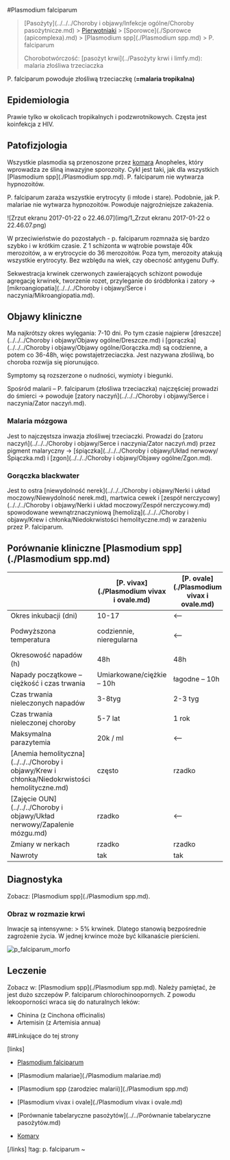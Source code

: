 #Plasmodium falciparum



> [Pasożyty](../../../Choroby i objawy/Infekcje ogólne/Choroby pasożytnicze.md) > [Pierwotniaki](./Pierwotniaki.md) > [Sporowce](./Sporowce (apicomplexa).md) > [Plasmodium spp](./Plasmodium spp.md) > P. falciparum
>
> Chorobotwórczość: [pasożyt krwi](../Pasożyty krwi i limfy.md): malaria złośliwa trzeciaczka

P. falciparum powoduje złośliwą trzeciaczkę (**=malaria tropikalna)**



## Epidemiologia

Prawie tylko w okolicach tropikalnych i podzwrotnikowych. Częsta jest koinfekcja z HIV.



## Patofizjologia

Wszystkie plasmodia są przenoszone przez [komara](../../Stawonogi/Komary.md) Anopheles, który wprowadza ze śliną inwazyjne sporozoity. Cykl jest taki, jak dla wszystkich [Plasmodium spp](./Plasmodium spp.md). P. falciparum nie wytwarza hypnozoitów.

P. falciparum zaraża wszystkie erytrocyty (i młode i stare). Podobnie, jak P. malariae nie wytwarza hypnozoitów. Powoduje najgroźniejsze zakażenia.

![Zrzut ekranu 2017-01-22 o 22.46.07](img/1_Zrzut ekranu 2017-01-22 o 22.46.07.png)

W przeciwieństwie do pozostałych - p. falciparum rozmnaża się bardzo szybko i w krótkim czasie. Z 1 schizonta w wątrobie powstaje 40k merozoitów, a w erytrocycie do 36 merozoitów. Poza tym, merozoity atakują wszystkie erytrocyty. Bez wzblędu na wiek, czy obecność antygenu Duffy.

Sekwestracja krwinek czerwonych zawierających schizont powoduje agregację krwinek, tworzenie rozet, przyleganie do śródbłonka i zatory → [mikroangiopatia](../../../Choroby i objawy/Serce i naczynia/Mikroangiopatia.md).



## Objawy kliniczne

Ma najkrótszy okres wylęgania: 7-10 dni. Po tym czasie najpierw [dreszcze](../../../Choroby i objawy/Objawy ogólne/Dreszcze.md) i [gorączka](../../../Choroby i objawy/Objawy ogólne/Gorączka.md) są codzienne, a potem co 36-48h, więc powstajetrzeciaczka. Jest nazywana złośliwą, bo choroba rozwija się piorunująco.

Symptomy są rozszerzone o nudności, wymioty i biegunki. 

Spośród malarii – P. falciparum (złośliwa trzeciaczka) najczęściej prowadzi do śmierci → powoduje [zatory naczyń](../../../Choroby i objawy/Serce i naczynia/Zator naczyń.md).



### Malaria mózgowa

Jest to najczęstsza inwazja złośliwej trzeciaczki. Prowadzi do [zatoru naczyń](../../../Choroby i objawy/Serce i naczynia/Zator naczyń.md) przez pigment malaryczny → [śpiączka](../../../Choroby i objawy/Układ nerwowy/Śpiączka.md) i [zgon](../../../Choroby i objawy/Objawy ogólne/Zgon.md).



### Gorączka blackwater

Jest to ostra [niewydolność nerek](../../../Choroby i objawy/Nerki i układ moczowy/Niewydolność nerek.md), martwica cewek i [zespół nerczycowy](../../../Choroby i objawy/Nerki i układ moczowy/Zespół nerczycowy.md) spowodowane wewnątrznaczyniową [hemolizą](../../../Choroby i objawy/Krew i chłonka/Niedokrwistości hemolityczne.md) w zarażeniu przez P. falciparum.



## Porównanie kliniczne [Plasmodium spp](./Plasmodium spp.md)

|                                          | [P. vivax](./Plasmodium vivax i ovale.md) | [P. ovale](./Plasmodium vivax i ovale.md) | [P. malariae](./Plasmodium malariae.md) | [P. falciparum](./Plasmodium falciparum.md) |
| ---------------------------------------- | ---------------------------------------- | ---------------------------------------- | --------------------------------------- | ---------------------------------------- |
| Okres inkubacji (dni)                    | 10-17                                    | <--                                      | 18-40                                   | 8-11                                     |
| Podwyższona temperatura                  | codziennie, nieregularna                 | <--                                      | Regularnie co 72h (czwartaczka)         | Codziennie, ciągła, ustępująca           |
| Okresowość napadów (h)                   | 48h                                      | 48h                                      | 72h                                     | 36-48h                                   |
| Napady początkowe – ciężkość i czas trwania | Umiarkowane/ciężkie – 10h                | łagodne – 10h                            | Umiarkowane/ciężkie – 11h               | Ciężkie – 16-32h                         |
| Czas trwania nieleczonych napadów        | 3-8tyg                                   | 2-3 tyg                                  | 3-24tyg                                 | 2-3tyg                                   |
| Czas trwania nieleczonej choroby         | 5-7 lat                                  | 1 rok                                    | 20 lat                                  | 6-7 miesięcy                             |
| Maksymalna parazytemia                   | 20k / ml                                 | <--                                      | <--                                     | 500k / ml                                |
| [Anemia hemolityczna](../../../Choroby i objawy/Krew i chłonka/Niedokrwistości hemolityczne.md) | często                                   | rzadko                                   | często                                  | bardzo często                            |
| [Zajęcie OUN](../../../Choroby i objawy/Układ nerwowy/Zapalenie mózgu.md) | rzadko                                   | <--                                      | <--                                     | często                                   |
| Zmiany w nerkach                         | rzadko                                   | rzadko                                   | bardzo często                           | rzadko                                   |
| Nawroty                                  | tak                                      | tak                                      | -                                       | -                                        |



## Diagnostyka

Zobacz: [Plasmodium spp](./Plasmodium spp.md).



### Obraz w rozmazie krwi

Inwacje są intensywne: > 5% krwinek. Dlatego stanowią bezpośrednie zagrożenie życia. W jednej krwince może być kilkanaście pierścieni.

![p_falciparum_morfo](img/1_p_falciparum_morfo.jpg)



## Leczenie

Zobacz w: [Plasmodium spp](./Plasmodium spp.md). Należy pamiętać, że jest dużo szczepów P. falciparum chlorochinoopornych. Z powodu lekooporności wraca się do naturalnych leków:

- Chinina (z Cinchona officinalis)
- Artemisin (z Artemisia annua)



##Linkujące do tej strony

[links]

- [Plasmodium falciparum]()

- [Plasmodium malariae](./Plasmodium malariae.md)

- [Plasmodium spp (zarodziec malarii)](./Plasmodium spp.md)

- [Plasmodium vivax i ovale](./Plasmodium vivax i ovale.md)

- [Porównanie tabelaryczne pasożytów](../../Porównanie tabelaryczne pasożytów.md)

- [Komary](../../Stawonogi/Komary.md)


[/links]
!tag: p. falciparum
~


